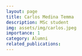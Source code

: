 ```yaml
---
layout: page
title: Carlos Medina Temma
description: MSc student
img: assets/img/carlos.jpeg
importance: 1
category: Alumni
related_publications:
---
```


